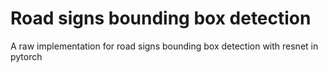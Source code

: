 # Road signs bounding box detection
A raw implementation for road signs bounding box detection with resnet in pytorch
